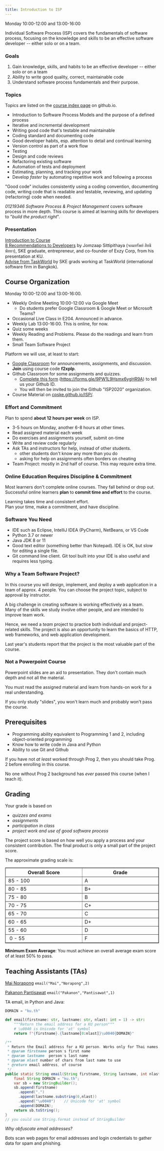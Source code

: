 ```yaml
---
title: Introduction to ISP
---
```


Monday 10:00-12:00 and 13:00-16:00

Individual Software Process (ISP) covers the fundamentals of software process,
focusing on the knowledge and skills to be an effective software developer -- either solo or on a team.

### Goals

1. Gain knowledge, skills, and habits to be an effective developer -- either solo or on a team
2. Ability to write good quality, correct, maintainable code
3. Understand software process fundamentals and their purpose.


### Topics

Topics are listed on the [course index page](/ISP/) on github.io.

* Introduction to Software Process Models and the purpose of a defined process
* Iterative and incremental development
* Writing good code that's testable and maintainable
* Coding standard and documenting code
* Good developer habits, esp. attention to detail and continual learning
* Version control as part of a work flow
* Testing
* Design and code reviews
* Refactoring existing software
* Automation of tests and deployment
* Estimating, planning, and tracking your work
* Develop *faster* by automating repetitive work and following a process

"Good code" includes consistently using a coding convention, documenting code, writing code that is readable and testable, reviewing, and updating (refactoring) code when needed.

*01219346 Software Process &amp; Project Management*
covers software process in more depth.  This course is aimed at 
learning skills for developers to "*build the product right*".

### Presentation

[Introduction to Course](Introduction-to-Course.pdf)     
[8 Recommendations to Developers](Jomzap-Recommendations.pdf) by Jomzaap Sittipithaya (จอมทรัพย์ สิทธิพิทยา), SKE graduate, entrepreneur, and co-founder of Exzy Corp, from his presentation at KU.    
[Advise from TaskWorld](TaskWorld-Advise) by SKE grads working at TaskWorld (international software firm in Bangkok).

## Course Organization

Monday 10:00-12:00 and 13:00-16:00.

* Weekly Online Meeting 10:00-12:00 via Google Meet
  - Do students prefer Google Classroom &amp; Google Meet or Microsoft Teams?
* Occasional Live Class in E204.  Announced in advance.
* Weekly Lab 13:00-16:00. This is online, for now.
* Quiz some weeks
* Weekly Reading and Problems. Please do the readings and learn from them.
* Small Team Software Project

Platform we will use, at least to start:

* [Google Classroom](https://classroom.google.com) for announcements, assignments, and discussion.  **Join** using course code **f2xplp**.
* Github Classroom for some assignments and quizzes. 
  - [Complete this form](https://forms.gle/9PW1L9Hsmx6ygHR9A) (https://forms.gle/9PW1L9Hsmx6ygHR9A) to tell us your Github ID.  
  - You will then be invited to join the Github "ISP2020" organization.
* Course Material on [cpske.github.io/ISP/](https://cpske.github.io/ISP/). 


### Effort and Commitment

Plan to spend **about 12 hours per week** on ISP.

* 3-5 hours on Monday, another 6-8 hours at other times.
* Read assigned material each week
* Do exercises and assignments yourself, submit on-time
* Write and review code regularly
* Ask TAs and instructors for help, instead of other students.
  - other students don't know any more than you do
  - asking for help on assignments often borders on cheating
* Team Project: mostly in 2nd half of course. This may require extra time.

### Online Education Requires Discipline & Commitment

Most learners don't complete online courses.  They fall behind 
or drop out.  
Successful online learners **plan** to **commit time and effort** to the course.

Learning takes time and consistent effort.   
Plan your time, make a commitment, and have discipline.

### Software You Need

* IDE such as Eclipse, IntelliJ IDEA (PyCharm), NetBeans, or VS Code
* Python 3.7 or newer
* Java JDK 8 or 11
* Good text editor (something better than Notepad). IDE is OK, but slow for editing a single file.
* Git command line client. Git tool built into your IDE is also useful and requires less typing.


### Why a Team Software Project?

In this course you will design, implement, and deploy a web application
in a team of approx. 4 people.  You can choose the project topic, 
subject to approval by instructor.

A big challenge in creating software is working effectively as a team.  
Many of the skills we study involve other people, 
and are intended to improve team work.

Hence, we need a *team* project to practice both individual and project-related skills.
The project is also an opportunity to learn the basics of HTTP, web frameworks, and web application development.

Last year's students report that the project is the most valuable part of the course.


### Not a Powerpoint Course

Powerpoint slides are an aid to presentation.
They don't contain much depth and not all the material. 

You must read the assigned material and learn from hands-on work 
for a real understanding.

If you only study "slides", you won't learn much and probably won't
pass the course.


## Prerequisites

* Programming ability equivalent to Programming 1 and 2, including object-oriented programming
* Know how to write code in Java and Python
* Ability to use Git and Github

If you have not *at least* worked through Prog 2, then you should take Prog. 2 before enrolling in this course.    

No one without Prog 2 background has *ever* passed this course (when I teach it).

## Grading

Your grade is based on    
- *quizzes and exams*
- *assignments*
- *participation in class*
- *project work and use of good software process*

The project score is based on how well you apply a process and your consistent contribution.  The final product is only a small part of the project score.

The approximate grading scale is:

<table align="center" border="1" width="40%">
<tr> <th width="20%">Overall Score</th> <th width="20%"> Grade </th> </tr>
<tr> <td> 85 - 100</td> <td>  A  </td></tr>
<tr> <td> 80 - 85 </td> <td>  B+ </td></tr>
<tr> <td> 75 - 80 </td> <td>  B  </td></tr>
<tr> <td> 70 - 75 </td> <td>  C+ </td></tr>
<tr> <td> 65 - 70 </td> <td>  C  </td></tr>
<tr> <td> 60 - 65 </td> <td>  D+ </td></tr>
<tr> <td> 55 - 60 </td> <td>  D  </td></tr>
<tr> <td> &nbsp;0 - 55 </td> <td>  F  </td></tr>
</table>

**Minimum Exam Average**: 
You must achieve an overall average exam score of at least 50% to pass.


## Teaching Assistants (TAs)

[Mai Norapong](https://github.com/MaiNorapong) 	`email("Mai","Norapong",2)`

[Pakanon Pantisawat](https://github.com/pknn) `email("Pakanon","Pantisawat",1)`

TA email, in Python and Java:

```python
DOMAIN = "ku.th"

def email(firstname: str, lastname: str, nlast: int = 1) -> str:
    """Return the email address for a KU person"""
    # \u0040 is Unicode for 'at' symbol
    return f"{firstname}.{lastname[0:nlast]}\u0040{DOMAIN}"
```

```java
/**
 * Return the Email address for a KU person. Works only for Thai names.
 * @param firstname person's first name
 * @param lastname  person's last name
 * @param nlast number of chars from last name to use
 * @return email address, of course
 */
public static String email(String firstname, String lastname, int nlast) {
    final String DOMAIN = "ku.th";
    var sb = new StringBuilder();
    sb.append(firstname)
      .append(".")
      .append(lastname.substring(0,nlast))
      .append("\u0040")    // Unicode for 'at' symbol
      .append(DOMAIN);
    return sb.toString();
}
// you could use String.format instead of StringBuilder
```

*Why obfuscate email addresses?* 

Bots scan web pages for email addresses and login credentials
to gather data for spam and phishing.
